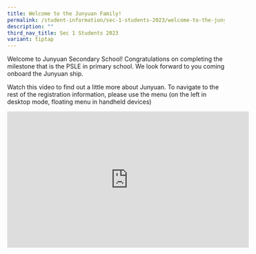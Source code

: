 ```yaml
---
title: Welcome to the Junyuan Family!
permalink: /student-information/sec-1-students-2023/welcome-to-the-junyuan-family/
description: ""
third_nav_title: Sec 1 Students 2023
variant: tiptap
---
```

<p>Welcome to Junyuan Secondary School! Congratulations on completing the milestone that is the PSLE in primary school. We look forward to you coming onboard the Junyuan ship.</p><p>Watch this video to find out a little more about Junyuan. To navigate to the rest of the registration information, please use the menu (on the left in desktop mode, floating menu in handheld devices)</p><div class="iframe-wrapper"><iframe height="315" width="560" allowfullscreen="true" frameborder="0" src="https://www.youtube.com/embed/0dv6Z4ZPB-o?si=8WvGNYj_KbLrNPpk"></iframe></div><p></p>